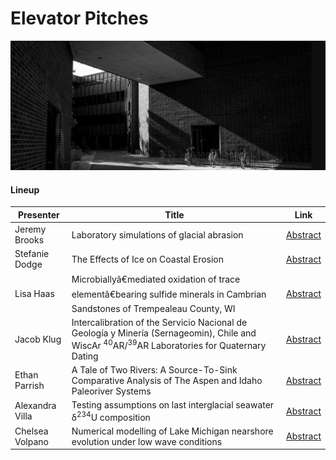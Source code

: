 # Elevator Pitches

![welcome_img4](../../img/geo_img4.jpg)

#### Lineup

| Presenter   | Title       | Link |
| ----------- | ----------- |------|
| Jeremy Brooks    | Laboratory simulations of glacial abrasion |  [Abstract](https://wisc-geo-symposium21.github.io/pages/elevator_pitch/jbrooks)|
| Stefanie Dodge  | The Effects of Ice on Coastal Erosion |  [Abstract](https://wisc-geo-symposium21.github.io/pages/elevator_pitch/sdodge)|
| Lisa Haas  | Microbiallyâ€mediated oxidation of trace elementâ€bearing sulfide minerals in Cambrian Sandstones of Trempealeau County, WI |  [Abstract](https://wisc-geo-symposium21.github.io/pages/elevator_pitch/lhaas)|
| Jacob Klug  | Intercalibration of the Servicio Nacional de Geología y Minería (Sernageomin), Chile and WiscAr <sup>40</sup>AR/<sup>39</sup>AR Laboratories for Quaternary Dating |  [Abstract](https://wisc-geo-symposium21.github.io/pages/elevator_pitch/jklug)|
| Ethan Parrish  | A Tale of Two Rivers: A Source-To-Sink Comparative Analysis of The Aspen and Idaho Paleoriver Systems  |  [Abstract](https://wisc-geo-symposium21.github.io/pages/elevator_pitch/eparrish)|
| Alexandra Villa  | Testing assumptions on last interglacial seawater δ<sup>234</sup>U composition |  [Abstract](https://wisc-geo-symposium21.github.io/pages/elevator_pitch/avilla)|
 | Chelsea Volpano  | Numerical modelling of Lake Michigan nearshore evolution under low wave conditions|  [Abstract](https://wisc-geo-symposium21.github.io/pages/elevator_pitch/cvolpano)|
